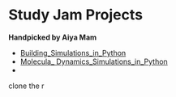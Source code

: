 # Study Jam Projects
<b>Handpicked by Aiya Mam</b>
<br>
- <a href="\\Building_Simulations_in_Python\main.ipynb">Building_Simulations_in_Python </a>
- <a href="\\Molecula_ Dynamics_Simulations_in_Python\Molecular Dynamics simulations in Python.ipynb">Molecula_ Dynamics_Simulations_in_Python</a>
- 

clone the r